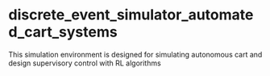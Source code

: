# discrete_event_simulator_automated_cart_systems
This simulation environment is designed for simulating autonomous cart and design supervisory control with RL algorithms
